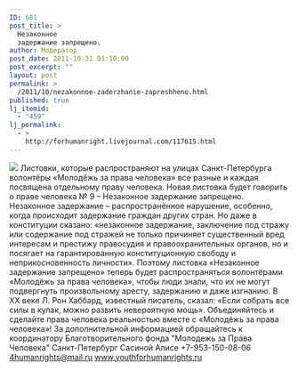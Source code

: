 ```yaml
---
ID: 681
post_title: >
  Незаконное
  задержание запрещено.
author: Модератор
post_date: 2011-10-31 01:10:00
post_excerpt: ""
layout: post
permalink: >
  /2011/10/nezakonnoe-zaderzhanie-zapreshheno.html
published: true
lj_itemid:
  - "459"
lj_permalink:
  - >
    http://forhumanright.livejournal.com/117615.html
---
```

<img src="http://cs5338.vk.com/u132145096/132409092/x_5b26039f.jpg" /> Листовки, которые распространяют на улицах Санкт-Петербурга волонтёры «Молодёжь за права человека» все разные и каждая посвящена отдельному праву человека. Новая листовка будет говорить о праве человека № 9 – Незаконное задержание запрещено.
Незаконное задержание – распространённое нарушение, особенно, когда происходит задержание граждан других стран. Но даже в конституции сказано: «незаконное задержание, заключение под стражу или содержание под стражей не только причиняет существенный вред интересам и престижу правосудия и правоохранительных органов, но и посягает на гарантированную конституционную свободу и неприкосновенность личности».
 Поэтому листовка «Незаконное задержание запрещено» теперь будет распространяться волонтёрами «Молодёжь за права человека», чтобы люди знали, что их не могут подвергнуть произвольному аресту, задержанию и даже изгнанию. 
В ХХ веке Л. Рон Хаббард, известный писатель, сказал: «Если собрать все силы в кулак, можно развить невероятную мощь». Объединяйтесь и сделайте права человека реальностью вместе с «Молодёжь за права человека»!
За дополнительной информацией обращайтесь к координатору
Благотворительного фонда
"Молодежь за Права Человека" Санкт-Петербург 
Сасиной Алисе 
+7-953-150-08-06 
4humanrights@mail.ru
www.youthforhumanrights.ru